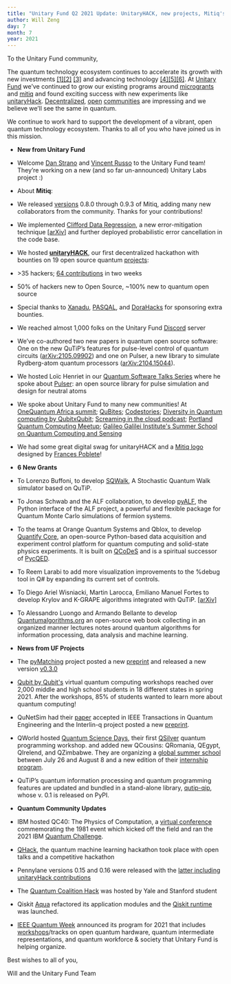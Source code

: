 ```yaml
--- 
title: "Unitary Fund Q2 2021 Update: UnitaryHACK, new projects, Mitiq's new features"
author: Will Zeng
day: 7
month: 7
year: 2021
---
```


To the Unitary Fund community,

The quantum technology ecosystem continues to accelerate its growth with new investments [\[1\]](https://ionq.com/news/march-08-2021-ionq-to-become-first-public-quantum-computer-company/)[\[2\]](https://www.honeywell.com/us/en/press/2021/06/honeywell-quantum-solutions-and-cambridge-quantum-computing-will-combine-to-form-worlds-largest-most-advanced-quantum-business) [\[3\]](https://www.prnewswire.com/news-releases/xanadu-closes-100m-usd-series-b-to-build-a-fault-tolerant-photonic-quantum-computer-301298647.html) and advancing technology [\[4\]](https://arxiv.org/abs/2106.14734)[\[5\]](https://arxiv.org/abs/2106.15534)[\[6\]](https://arxiv.org/abs/2106.16235). At [Unitary Fund](https://unitary.fund/) we’ve continued to grow our existing programs around [microgrants](https://unitary.fund/grants.html) and [mitiq](https://github.com/unitaryfund/mitiq) and found exciting success with new experiments like [unitaryHack](https://unitaryfund.github.io/unitaryhack/). [Decentralized](https://opencollective.com/), [open](https://gitcoin.co/grants/) [communities](https://fundoss.org/) are impressing and we believe we’ll see the same in quantum.

We continue to work hard to support the development of a vibrant, open quantum technology ecosystem. Thanks to all of you who have joined us in this mission.

*   ****New from Unitary Fund****

*   Welcome [Dan Strano](https://github.com/WrathfulSpatula) and [Vincent Russo](https://vprusso.github.io/) to the Unitary Fund team! They’re working on a new (and so far un-announced) Unitary Labs project :)
*   About **Mitiq**: 

*   We released [versions](https://github.com/unitaryfund/mitiq/releases) 0.8.0 through 0.9.3 of Mitiq, adding many new collaborators from the community. Thanks for your contributions!
*   We implemented [Clifford Data Regression](https://mitiq.readthedocs.io/en/stable/examples/cdr_api.html), a new error-mitigation technique \[[arXiv](https://arxiv.org/abs/2011.01157)\] and further deployed probabilistic error cancellation in the code base.

*   We hosted [**unitaryHACK**](https://unitaryfund.github.io/unitaryhack/), our first decentralized hackathon with bounties on 19 open source quantum [projects](https://unitaryfund.github.io/unitaryhack/):

*   \>35 hackers; [64 contributions](https://unitaryfund.github.io/unitaryhack/results.html) in two weeks
*   50% of hackers new to Open Source, ~100% new to quantum open source
*   Special thanks to [Xanadu](https://xanadu.ai/), [PASQAL](https://pasqal.io/), and [DoraHacks](https://dorahacks.com/) for sponsoring extra bounties.

*   We reached almost 1,000 folks on the Unitary Fund [Discord](https://discord.com/invite/JqVGmpkP96) server
*   We’ve co-authored two new papers in quantum open source software: One on the new QuTiP’s features for pulse-level control of quantum circuits ([arXiv:2105.09902](https://arxiv.org/abs/2105.09902)) and one on Pulser, a new library to simulate Rydberg-atom quantum processors ([arXiv:2104.15044](https://arxiv.org/abs/2104.15044)).
*   We hosted Loïc Henriet in our [Quantum Software Talks Series](https://unitary.fund/talks.html) where he spoke about [Pulser](https://github.com/pasqal-io/Pulser): an open source library for pulse simulation and design for neutral atoms
*   We spoke about Unitary Fund to many new communities! At [OneQuantum Africa summit](https://www.runtheworld.today/app/invitation/21920); [QuBites](https://www.valoremreply.com/post/qubites_2-4/); [Codestories](https://channel9.msdn.com/Shows/CodeStories/Quantum-Code-with-Dr-Sarah-Kaiser); [Diversity in Quantum computing by QubitxQubit](https://www.qubitbyqubit.org/conference); [Screaming in the cloud podcast](https://podcasts.apple.com/us/podcast/inevitability-quantum-computing-dr-sarah-kaiser/id1361244178?i=1000507695620); [Portland Quantum Computing Meetup](https://www.youtube.com/watch?v=IF4d0Pr1zj0); [Galileo Galilei Institute's Summer School on Quantum Computing and Sensing](https://www.ggi.infn.it/showevent.pl?id=402)
*   We had some great digital swag for unitaryHACK and a [Mitiq logo](https://github.com/unitaryfund/mitiq#mitiq) designed by [Frances Poblete](https://www.linkedin.com/in/francespoblete/)!  
      
    

*   ****6 New Grants****

*   To Lorenzo Buffoni, to develop [SQWalk](https://github.com/Buffoni/SQWalk), A Stochastic Quantum Walk simulator based on QuTiP.
*   To Jonas Schwab and the ALF collaboration, to develop [pyALF](https://git.physik.uni-wuerzburg.de/ALF/pyALF), the Python interface of the ALF project, a powerful and flexible package for Quantum Monte Carlo simulations of fermion systems.
*   To the teams at Orange Quantum Systems and Qblox, to develop [Quantify Core](https://quantify-quantify-core.readthedocs-hosted.com/en/stable/), an open-source Python-based data acquisition and experiment control platform for quantum computing and solid-state physics experiments. It is built on [QCoDeS](https://qcodes.github.io/Qcodes/) and is a spiritual successor of [PycQED](https://github.com/DiCarloLab-Delft/PycQED_py3).
*   To Reem Larabi to add more visualization improvements to the %debug tool in Q# by expanding its current set of controls.  
    
*   To Diego Ariel Wisniacki, Martin Larocca, Emiliano Manuel Fortes to develop Krylov and K-GRAPE algorithms integrated with QuTiP. [\[arXiv\]](https://arxiv.org/abs/2010.03598)
*   To Alessandro Luongo and Armando Bellante to develop [Quantumalgorithms.org](https://quantumalgorithms.org) an open-source web book collecting in an organized manner lectures notes around quantum algorithms for information processing, data analysis and machine learning.

*   ****News from UF Projects****

*   The [pyMatching](https://github.com/oscarhiggott/PyMatching) project posted a new [preprint](https://arxiv.org/abs/2105.13082) and released a new version [v0.3.0](https://github.com/oscarhiggott/PyMatching/releases/tag/v0.3.0)
*   [Qubit by Qubit's](https://www.qubitbyqubit.org/) virtual quantum computing workshops reached over 2,000 middle and high school students in 18 different states in spring 2021. After the workshops, 85% of students wanted to learn more about quantum computing!
*   QuNetSim had their [paper](https://ieeexplore.ieee.org/document/9465750) accepted in IEEE Transactions in Quantum Engineering and the Interlin-q project posted a new [preprint](https://arxiv.org/abs/2106.06841).
*   QWorld hosted [Quantum Science Days](https://qworld.net/qscience-days/), their first [QSilver](https://qworld.net/global-quantum-programming-workshop-qsilver/) quantum programming workshop. and added new QCousins: QRomania, QEgypt, QIrelend, and QZimbabwe. They are organizing a [global summer school](https://qworld.net/quantum-summer-school-2021/) between July 26 and August 8 and a new edition of their [internship program](https://qworld.net/qintern-2021/).
*   QuTiP’s quantum information processing and quantum programming features are updated and bundled in a stand-alone library, [qutip-qip](https://github.com/qutip/qutip-qip), whose v. 0.1 is released on PyPI.

*   ****Quantum Community Updates****

*   IBM hosted QC40: The Physics of Computation, a [virtual conference](https://www.youtube.com/watch?v=GR6ANm6Z0yk) commemorating the 1981 event which kicked off the field and ran the 2021 IBM [Quantum Challenge](https://www.research.ibm.com/blog/quantum-challenge-2021-results).
*   [QHack](https://qhack.ai/), the quantum machine learning hackathon took place with open talks and a competitive hackathon
*   Pennylane versions 0.15 and 0.16 were released with the [latter including unitaryHack contributions](https://pennylane.ai/blog/2021/06/pennylane-v016-released/)
*   The [Quantum Coalition Hack](https://www.quantumcoalition.io/) was hosted by Yale and Stanford student
*   Qiskit [Aqua](https://research.ibm.com/blog/qiskit-application-modules) refactored its application modules and the [Qiskit runtime](https://qiskit.org/documentation/partners/qiskit_runtime/) was launched.
*   [IEEE Quantum Week](https://qce.quantum.ieee.org/) announced its program for 2021 that includes [workshops](https://qce.quantum.ieee.org/workshops-program/)/tracks on open quantum hardware, quantum intermediate representations, and quantum workforce & society that Unitary Fund is helping organize.

Best wishes to all of you,

Will and the Unitary Fund Team
